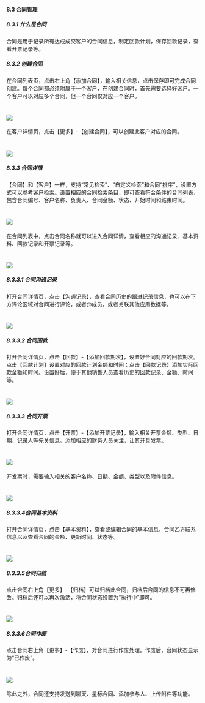 #### 8.3 合同管理

##### 8.3.1 什么是合同

合同是用于记录所有达成成交客户的合同信息，制定回款计划，保存回款记录，查看开票记录等。

##### 8.3.2 创建合同
在合同列表页，点击右上角【添加合同】，输入相关信息，点击保存即可完成合同创建。每个合同都必须附属于一个客户，在创建合同时，首先需要选择好客户。一个客户可以对应多个合同，但一个合同仅对应一个客户。

# ![](/assets/8.3.2添加合同.png)

在客户详情页，点击【更多】-【创建合同】，可以创建此客户对应的合同。

# ![](/assets/8.3.3创建合同.png)

##### 8.3.3 合同详情

【合同】和【客户】一样，支持“常见检索”、“自定义检索”和合同“排序”，设置方式可以参考客户检索。设置相应的合同检索条目，即可查看符合条件的合同列表，包含合同编号、客户名称、负责人、合同金额、状态、开始时间和结束时间。

# ![](/assets/8.3.3合同详情.png)

在合同列表中，点击合同名称就可以进入合同详情，查看相应的沟通记录、基本资料、回款记录和开票记录等。

# ![](/assets/8.3.3合同详情2.png)

##### 8.3.3.1 合同沟通记录

打开合同详情页，点击【沟通记录】，查看合同历史的跟进记录信息，也可以在下方评论区域对合同进行评论，或者@成员，或者关联其他应用数据等。

# ![](/assets/8.3.3.1合同沟通记录.png)

##### 8.3.3.2 合同回款

打开合同详情页，点击【回款】-【添加回款期次】，设置好合同对应的回款期次。点击【回款计划】设置对应的回款计划金额和时间；点击【回款记录】添加实际回款金额和时间。设置好后，便于其他销售人员查看历史的回款记录、金额、时间等。

# ![](/assets/8.3.3.2合同回款记录.png)

##### 8.3.3.3 合同开票

打开合同详情页，点击【开票】-【添加开票记录】，输入相关开票金额、类型、日期、记录人等先关信息。添加相应的财务人员关注，让其开具发票。

# ![](/assets/8.3.3.3合同开票.png)

开发票时，需要输入相关的客户名称、日期、金额、类型以及附件信息。

# ![](/assets/8.3.3.4添加开票信息.png)

##### 8.3.3.4合同基本资料

打开合同详情页，点击【基本资料】，查看或编辑合同的基本信息，合同乙方联系信息以及查看合同的金额、更新时间、状态等。

# ![](/assets/8.3.3.4合同基本资料.png)

##### 8.3.3.5合同归档

点击合同右上角【更多】-【归档】可以归档此合同，归档后合同的信息不可再修改。归档后还可以再次激活，将合同状态设置为“执行中”即可。

# ![](/assets/8.3.3.5合同归档.png)

##### 8.3.3.6合同作废

点击合同右上角【更多】-【作废】，对合同进行作废处理。作废后，合同状态显示为“已作废”。

# ![](/assets/8.3.3.6合同作废.png)

除此之外，合同还支持发送到聊天、星标合同、添加参与人、上传附件等功能。


